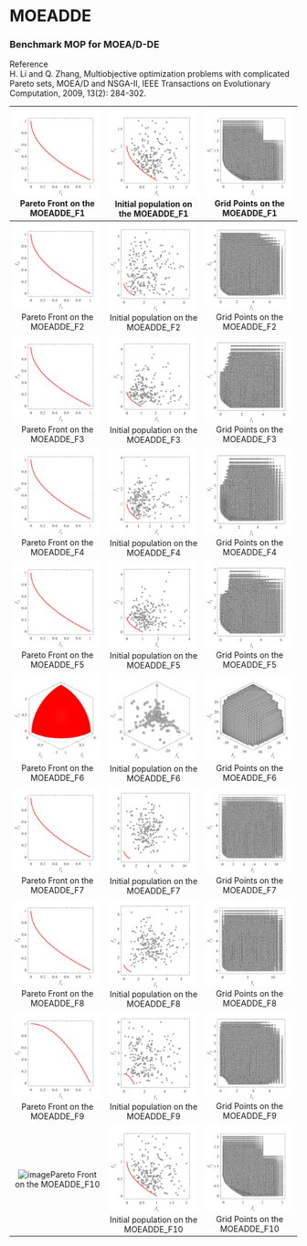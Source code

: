 # MOEADDE
### Benchmark MOP for MOEA/D-DE  
Reference  
H. Li and Q. Zhang, Multiobjective optimization problems with complicated
Pareto sets, MOEA/D and NSGA-II, IEEE Transactions on Evolutionary
Computation, 2009, 13(2): 284-302.
 
|![image](../image/MOEADDE_F1_M2PF.svg)Pareto Front on the MOEADDE_F1|![image](../image/MOEADDE_F1_M2Init.svg)Initial population on the MOEADDE_F1|![image](../image/MOEADDE_F1_M2Grid.svg)Grid Points on the MOEADDE_F1|
|:-:|:-:|:-:|
|![image](../image/MOEADDE_F2_M2PF.svg)Pareto Front on the MOEADDE_F2|![image](../image/MOEADDE_F2_M2Init.svg)Initial population on the MOEADDE_F2|![image](../image/MOEADDE_F2_M2Grid.svg)Grid Points on the MOEADDE_F2|
|![image](../image/MOEADDE_F3_M2PF.svg)Pareto Front on the MOEADDE_F3|![image](../image/MOEADDE_F3_M2Init.svg)Initial population on the MOEADDE_F3|![image](../image/MOEADDE_F3_M2Grid.svg)Grid Points on the MOEADDE_F3|
|![image](../image/MOEADDE_F4_M2PF.svg)Pareto Front on the MOEADDE_F4|![image](../image/MOEADDE_F4_M2Init.svg)Initial population on the MOEADDE_F4|![image](../image/MOEADDE_F4_M2Grid.svg)Grid Points on the MOEADDE_F4|
|![image](../image/MOEADDE_F5_M2PF.svg)Pareto Front on the MOEADDE_F5|![image](../image/MOEADDE_F5_M2Init.svg)Initial population on the MOEADDE_F5|![image](../image/MOEADDE_F5_M2Grid.svg)Grid Points on the MOEADDE_F5|
|![image](../image/MOEADDE_F6_M3PF.svg)Pareto Front on the MOEADDE_F6|![image](../image/MOEADDE_F6_M3Init.svg)Initial population on the MOEADDE_F6|![image](../image/MOEADDE_F6_M3Grid.svg)Grid Points on the MOEADDE_F6|
|![image](../image/MOEADDE_F7_M2PF.svg)Pareto Front on the MOEADDE_F7|![image](../image/MOEADDE_F7_M2Init.svg)Initial population on the MOEADDE_F7|![image](../image/MOEADDE_F7_M2Grid.svg)Grid Points on the MOEADDE_F7|
|![image](../image/MOEADDE_F8_M2PF.svg)Pareto Front on the MOEADDE_F8|![image](../image/MOEADDE_F8_M2Init.svg)Initial population on the MOEADDE_F8|![image](../image/MOEADDE_F8_M2Grid.svg)Grid Points on the MOEADDE_F8|
|![image](../image/MOEADDE_F9_M2PF.svg)Pareto Front on the MOEADDE_F9|![image](../image/MOEADDE_F9_M2Init.svg)Initial population on the MOEADDE_F9|![image](../image/MOEADDE_F9_M2Grid.svg)Grid Points on the MOEADDE_F9|
|![image](../image/MOEADDE_F10_M2PF.svg)Pareto Front on the MOEADDE_F10|![image](../image/MOEADDE_F1_M2Init.svg)Initial population on the MOEADDE_F10|![image](../image/MOEADDE_F1_M2Grid.svg)Grid Points on the MOEADDE_F10|
